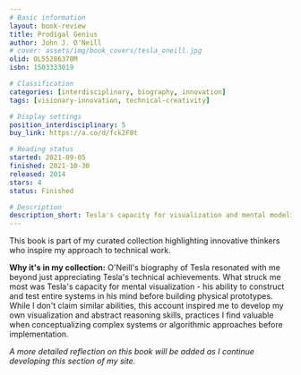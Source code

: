 ```yaml
---
# Basic information
layout: book-review
title: Prodigal Genius
author: John J. O'Neill
# cover: assets/img/book_covers/tesla_oneill.jpg
olid: OL55286370M
isbn: 1503333019

# Classification
categories: [interdisciplinary, biography, innovation]
tags: [visionary-innovation, technical-creativity]

# Display settings
position_interdisciplinary: 5
buy_link: https://a.co/d/fck2F8t

# Reading status
started: 2021-09-05
finished: 2021-10-30
released: 2014
stars: 4
status: Finished

# Description
description_short: Tesla's capacity for visualization and mental modeling that inspires my approach to system design.
---
```


This book is part of my curated collection highlighting innovative thinkers who inspire my approach to technical work.

**Why it's in my collection:** O'Neill's biography of Tesla resonated with me beyond just appreciating Tesla's technical achievements. What struck me most was Tesla's capacity for mental visualization - his ability to construct and test entire systems in his mind before building physical prototypes. While I don't claim similar abilities, this account inspired me to develop my own visualization and abstract reasoning skills, practices I find valuable when conceptualizing complex systems or algorithmic approaches before implementation.

_A more detailed reflection on this book will be added as I continue developing this section of my site._
